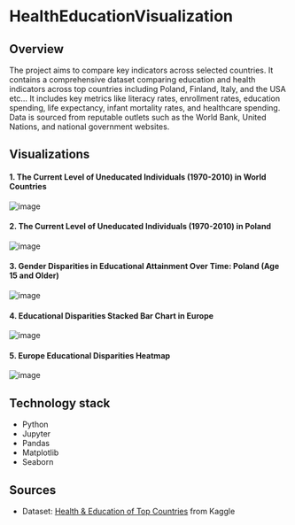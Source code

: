 # HealthEducationVisualization

## Overview
The project aims to compare key indicators across selected countries. It contains a comprehensive dataset comparing education and health indicators across top countries including Poland, Finland, Italy, and the USA etc… It includes key metrics like literacy rates, enrollment rates, education spending, life expectancy, infant mortality rates, and healthcare spending. Data is sourced from reputable outlets such as the World Bank, United Nations, and national government websites.
## Visualizations
#### 1. The Current Level of Uneducated Individuals (1970-2010) in World Countries
![image](https://github.com/DuQer/HealthEducationVisualization/assets/66977132/c3f9bb19-9a9e-47d6-b7c2-4ee78840450e)
#### 2. The Current Level of Uneducated Individuals (1970-2010) in Poland
![image](https://github.com/DuQer/HealthEducationVisualization/assets/66977132/5fbd1b6c-5cdd-463d-9e22-93c9a6c43616)
#### 3. Gender Disparities in Educational Attainment Over Time: Poland (Age 15 and Older)
![image](https://github.com/DuQer/HealthEducationVisualization/assets/66977132/6f1947e2-a720-472f-b385-e3454c4ac9f0)
#### 4. Educational Disparities Stacked Bar Chart in Europe
![image](https://github.com/DuQer/HealthEducationVisualization/assets/66977132/b622d483-e66c-47ba-9503-a068c131101c)
#### 5. Europe Educational Disparities Heatmap
![image](https://github.com/DuQer/HealthEducationVisualization/assets/66977132/26b0072e-d884-4866-819b-3271ad9cbfd5)


## Technology stack
- Python
- Jupyter
- Pandas
- Matplotlib
- Seaborn

## Sources
* Dataset: [Health & Education of Top Countries](https://www.kaggle.com/datasets/vinayak121/health-and-education-of-top-countries/data) from Kaggle
